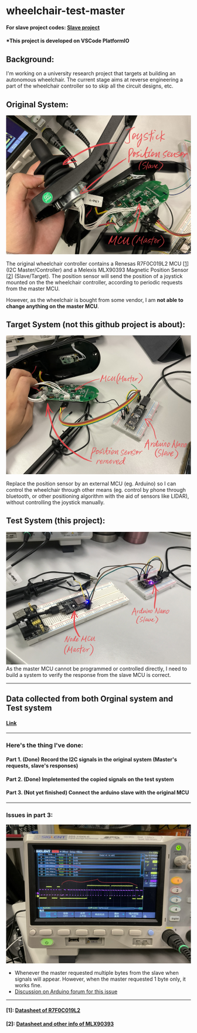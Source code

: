 # wheelchair-test-master
#### For slave project codes: [Slave project](https://github.com/johnnyhoichuen/wheelchair-slave)
#### *This project is developed on VSCode PlatformIO

## Background: 
I'm working on a university research project that targets at building an autonomous wheelchair. The current stage aims at reverse engineering a part of the wheelchair controller so to skip all the circuit designs, etc.  

## Original System: 
![original system](https://github.com/johnnyhoichuen/wheelchair-master/blob/main/images/Original%20system.jpeg)

The original wheelchair controller contains a Renesas R7F0C019L2 MCU [[1](http://www.jingbei.com/product-details-pdf.aspx?url=2484)] (I2C Master/Controller) and a Melexis MLX90393 Magnetic Position Sensor [[2](https://www.melexis.com/en/product/MLX90393/Triaxis-Micropower-Magnetometer)] (Slave/Target). The position sensor will send the position of a joystick mounted on the the wheelchair controller, according to periodic requests from the master MCU. 

However, as the wheelchair is bought from some vendor, I am **not able to change anything on the master MCU**.

## Target System (not this github project is about): 
![target system](https://github.com/johnnyhoichuen/wheelchair-master/blob/main/images/Target%20system.jpeg)

Replace the position sensor by an external MCU (eg. Arduino) so I can control the wheelchair through other means (eg. control by phone through bluetooth, or other positioning algorithm with the aid of sensors like LIDAR), without controlling the joystick manually.

## Test System (this project): 
![test system](https://github.com/johnnyhoichuen/wheelchair-master/blob/main/images/Test%20system.jpeg)
As the master MCU cannot be programmed or controlled directly, I need to build a system to verify the response from the slave MCU is correct.

------
## Data collected from both Orginal system and Test system 

#### [Link](https://docs.google.com/spreadsheets/d/14Tjfw3A1X9E1SeXIhwHKWUtzOc3ze9VOgDJX1UsS4KU/edit?usp=sharing)

------
### Here's the thing I've done:

#### Part 1. (Done) Record the I2C signals in the original system (Master's requests, slave's responses)
#### Part 2. (Done) Impletemented the copied signals on the test system
#### Part 3. (Not yet finished) Connect the arduino slave with the original MCU

---

### Issues in part 3:

![image of weird signals](https://github.com/johnnyhoichuen/wheelchair-master/blob/main/images/Weird%20signals.jpeg)
- Whenever the master requested multiple bytes from the slave when signals will appear. However, when the master requested 1 byte only, it works fine.
- [Discussion on Arduino forum for this issue](https://forum.arduino.cc/t/i2c-slave-sending-multiple-bytes-failed/918934)

---

#### [1]: [Datasheet of R7F0C019L2](http://www.jingbei.com/product-details-pdf.aspx?url=2484)
#### [2]: [Datasheet and other info of MLX90393](https://www.melexis.com/en/product/MLX90393/Triaxis-Micropower-Magnetometer)

